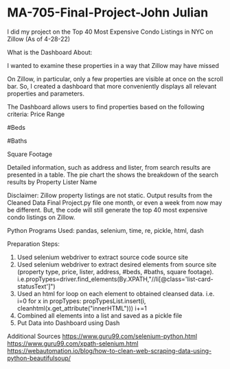 # MA-705-Final-Project-John Julian
I did my project on the Top 40 Most Expensive Condo Listings in NYC on Zillow (As of 4-28-22)

What is the Dashboard About:

I wanted to examine these properties in a way that Zillow may have missed

On Zillow, in particular, only a few properties are visible at once on the scroll bar. So, I created a dashboard that more conveniently displays all relevant properties and parameters.

The Dashboard allows users to find properties based on the following criteria:
Price Range

#Beds

#Baths

Square Footage

Detailed information, such as address and lister, from search results are presented in a table.
The pie chart the shows the breakdown of the search results by Property Lister Name


Disclaimer: Zillow property listings are not static. Output results from the Cleaned Data Final Project.py file one month, or even a week from now may be different. But, the code will still generate the top 40 most expensive condo listings on Zillow.

Python Programs Used: pandas, selenium, time, re, pickle, html, dash

Preparation Steps:
1. Used selenium webdriver to extract source code source site
2. Used selenium webdriver to extract desired elements from source site (property type, price, lister, address, #beds, #baths, square footage). i.e.propTypes=driver.find_elements(By.XPATH,"//li[@class='list-card-statusText']")
3. Used an html for loop on each element to obtained cleansed data. i.e. i=0
for x in propTypes:
    propTypesList.insert(i, cleanhtml(x.get_attribute("innerHTML")))
    i+=1
3. Combined all elements into a list and saved as a pickle file
4. Put Data into Dashboard using Dash

Additional Sources 
https://www.guru99.com/selenium-python.html
https://www.guru99.com/xpath-selenium.html
https://webautomation.io/blog/how-to-clean-web-scraping-data-using-python-beautifulsoup/



  


